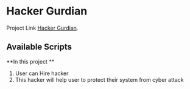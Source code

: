 # Hacker Gurdian

Project Link [Hacker Gurdian](https://vibrant-elion-760c9c.netlify.app).

## Available Scripts


**In this  project **
 1. User can Hire hacker
 1. This hacker will help user to protect their system from cyber attack



